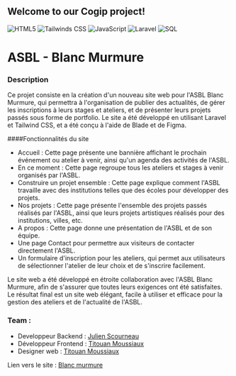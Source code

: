 ## Welcome to our Cogip project!

![HTML5](https://img.shields.io/badge/HTML5-blue)
![Tailwinds CSS](https://img.shields.io/badge/Tailwinds-blue)
![JavaScript](https://img.shields.io/badge/JavaScript-yellow)
![Laravel](https://img.shields.io/badge/Laravel-red)
![SQL](https://img.shields.io/badge/SQL-pink)

# ASBL - Blanc Murmure

### Description
Ce projet consiste en la création d'un nouveau site web pour l'ASBL Blanc Murmure, qui permettra à l'organisation de publier des actualités, de gérer les inscriptions à leurs stages et ateliers, et de présenter leurs projets passés sous forme de portfolio. Le site a été développé en utilisant Laravel et Tailwind CSS, et a été conçu à l'aide de Blade et de Figma.

####Fonctionnalités du site
- Accueil : Cette page présente une bannière affichant le prochain événement ou atelier à venir, ainsi qu'un agenda des activités de l'ASBL.
- En ce moment : Cette page regroupe tous les ateliers et stages à venir organisés par l'ASBL.
- Construire un projet ensemble : Cette page explique comment l'ASBL travaille avec des institutions telles que des écoles pour développer des projets.
- Nos projets : Cette page présente l'ensemble des projets passés réalisés par l'ASBL, ainsi que leurs projets artistiques réalisés pour des institutions, villes, etc.
- A propos : Cette page donne une présentation de l'ASBL et de son équipe.
- Une page Contact pour permettre aux visiteurs de contacter directement l'ASBL.
- Un formulaire d'inscription pour les ateliers, qui permet aux utilisateurs de sélectionner l'atelier de leur choix et de s'inscrire facilement.

Le site web a été développé en étroite collaboration avec l'ASBL Blanc Murmure, afin de s'assurer que toutes leurs exigences ont été satisfaites. Le résultat final est un site web élégant, facile à utiliser et efficace pour la gestion des ateliers et de l'actualité de l'ASBL.

### Team :
- Developpeur Backend : [Julien Scourneau](https://github.com/JulienScourneau)
- Développeur Frontend : [Titouan Moussiaux](https://github.com/Moustito)
- Designer web : [Titouan Moussiaux](https://github.com/Moustito)

Lien vers le site : [Blanc murmure]()
